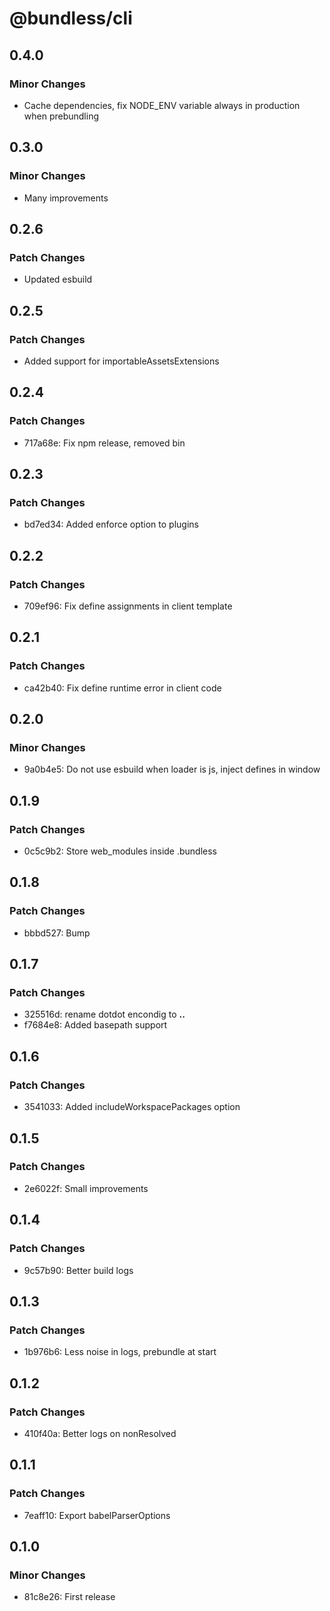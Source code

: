 # @bundless/cli

## 0.4.0

### Minor Changes

-   Cache dependencies, fix NODE_ENV variable always in production when prebundling

## 0.3.0

### Minor Changes

-   Many improvements

## 0.2.6

### Patch Changes

-   Updated esbuild

## 0.2.5

### Patch Changes

-   Added support for importableAssetsExtensions

## 0.2.4

### Patch Changes

-   717a68e: Fix npm release, removed bin

## 0.2.3

### Patch Changes

-   bd7ed34: Added enforce option to plugins

## 0.2.2

### Patch Changes

-   709ef96: Fix define assignments in client template

## 0.2.1

### Patch Changes

-   ca42b40: Fix define runtime error in client code

## 0.2.0

### Minor Changes

-   9a0b4e5: Do not use esbuild when loader is js, inject defines in window

## 0.1.9

### Patch Changes

-   0c5c9b2: Store web_modules inside .bundless

## 0.1.8

### Patch Changes

-   bbbd527: Bump

## 0.1.7

### Patch Changes

-   325516d: rename dotdot encondig to **..**
-   f7684e8: Added basepath support

## 0.1.6

### Patch Changes

-   3541033: Added includeWorkspacePackages option

## 0.1.5

### Patch Changes

-   2e6022f: Small improvements

## 0.1.4

### Patch Changes

-   9c57b90: Better build logs

## 0.1.3

### Patch Changes

-   1b976b6: Less noise in logs, prebundle at start

## 0.1.2

### Patch Changes

-   410f40a: Better logs on nonResolved

## 0.1.1

### Patch Changes

-   7eaff10: Export babelParserOptions

## 0.1.0

### Minor Changes

-   81c8e26: First release
